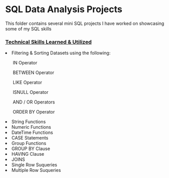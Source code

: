 <h1> SQL Data Analysis Projects</h1>

<p> This folder contains several mini SQL projects I have worked on showcasing some of my SQL skills </p>

<h3><ins>Technical Skills Learned & Utilized</ins></h3>
<li> Filtering & Sorting Datasets using the following: </li>
<ul> IN Operator </ul>
<ul> BETWEEN Operator </ul>
<ul> LIKE Operator </ul>
<ul> ISNULL Operator </ul>
<ul> AND / OR Operators </ul>
<ul> ORDER BY Operator </ul>
<li> String Functions </li>
<li> Numeric Functions </li>
<li> DateTime Functions </li>
<li> CASE Statements </li>
<li> Group Functions </li>
<li> GROUP BY Clause </li>
<li> HAVING Clause </li>
<li> JOINS </li>
<li> Single Row Suqueries </li>
<li> Multiple Row Suqueries </li>
